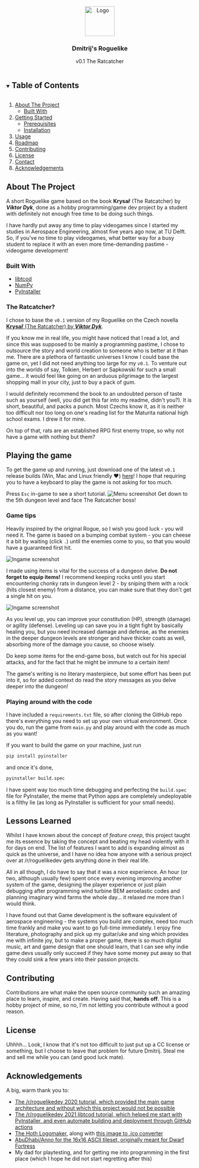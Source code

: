 <!--
*** Thanks for checking out the Best-README-Template. If you have a suggestion
*** that would make this better, please fork the repo and create a pull request
*** or simply open an issue with the tag "enhancement".
*** Thanks again! Now go create something AMAZING! :D
***
***
***
*** To avoid retyping too much info. Do a search and replace for the following:
*** dsmordasov, dmitrijs_roguelike, twitter_handle, d.s.mordasov@protonmail.com, Dmitrij's Roguelike, v0.1 The Ratcatcher
-->



<!-- PROJECT SHIELDS -->
<!--
*** I'm using markdown "reference style" links for readability.
*** Reference links are enclosed in brackets [ ] instead of parentheses ( ).
*** See the bottom of this document for the declaration of the reference variables
*** for contributors-url, forks-url, etc. This is an optional, concise syntax you may use.
*** https://www.markdownguide.org/basic-syntax/#reference-style-links

[![Contributors][contributors-shield]][]
[![Stargazers][stars-shield]][stars-url]
[![Issues][issues-shield]][issues-url]
[![MIT License][license-shield]][license-url]
[![LinkedIn][linkedin-shield]](www.linkedin.com/in/dsmordasov)
-->


<!-- PROJECT LOGO -->
<br />
<p align="center">
  <a href="https://github.com/dsmordasov/dmitrijs_roguelike/releases/tag/v0.1">
    <img src=".github/game_logo.jpg" alt="Logo" width="80" height="80">
  </a>

  <h3 align="center">Dmitrij's Roguelike</h3>

  <p align="center">
    v0.1 The Ratcatcher
    <br />
    <!--
    <a href="https://github.com/dsmordasov/dmitrijs_roguelike"><strong>Download and play! »</strong></a>
    <br />
    <br />
    <a href="https://github.com/dsmordasov/dmitrijs_roguelike">View Demo</a>
    ·
    <a href="https://github.com/dsmordasov/dmitrijs_roguelike/issues">Report Bug</a>
    ·
    <a href="https://github.com/dsmordasov/dmitrijs_roguelike/issues">Request Feature</a>
    -->
  </p>
</p>



<!-- TABLE OF CONTENTS -->
<details open="open">
  <summary><h2 style="display: inline-block">Table of Contents</h2></summary>
  <ol>
    <li>
      <a href="#about-the-project">About The Project</a>
      <ul>
        <li><a href="#built-with">Built With</a></li>
      </ul>
    </li>
    <li>
      <a href="#getting-started">Getting Started</a>
      <ul>
        <li><a href="#prerequisites">Prerequisites</a></li>
        <li><a href="#installation">Installation</a></li>
      </ul>
    </li>
    <li><a href="#usage">Usage</a></li>
    <li><a href="#roadmap">Roadmap</a></li>
    <li><a href="#contributing">Contributing</a></li>
    <li><a href="#license">License</a></li>
    <li><a href="#contact">Contact</a></li>
    <li><a href="#acknowledgements">Acknowledgements</a></li>
  </ol>
</details>



<!-- ABOUT THE PROJECT -->
## About The Project

A short Roguelike game based on the book **Krysař** (The Ratcatcher) by **_Viktor Dyk_**, done as a hobby programming/game dev project by a student with definitely not enough free time to be doing such things. 

I have hardly put away any time to play videogames since I started my studies in Aerospace Engineering, almost five years ago now, at TU Delft. So, if you've no time to play videogames, what better way for a busy student to replace it with an even more time-demanding pastime - videogame development!


### Built With

* [libtcod](https://github.com/libtcod/libtcod)
* [NumPy](https://numpy.org/)
* [PyInstaller](https://www.pyinstaller.org/)

### The Ratcatcher?

I chose to base the `v0.1` version of my Roguelike on the Czech novella [**Krysař** (The Ratcatcher) by **_Viktor Dyk_**](https://www.goodreads.com/book/show/23366314-the-ratcatcher?from_search=true&from_srp=true&qid=Kjq0Tbh8df&rank=9).

If you know me in real life, you might have noticed that I read a lot, and since this was supposed to be mainly a programming pastime, I chose to outsource the story and world creation to someone who is better at it than me. There are a plethora of fantastic universes I know I could base the game on, yet I did not need anything too large for my `v0.1`. To venture out into the worlds of say, Tolkien, Herbert or Sapkowski for such a small game... it would feel like going on an arduous pilgrimage to the largest shopping mall in your city, just to buy a pack of gum.

I would definitely recommend the book to an undoubted person of taste such as yourself (well, you did get this far into my readme, didn't you?). It is short, beautiful, and packs a punch. Most Czechs know it, as it is neither too difficult nor too long on one's reading list for the Maturita national high school exams. I drew it for mine.

On top of that, rats are an established RPG first enemy trope, so why not have a game with nothing but them?

<!-- GETTING STARTED -->
## Playing the game

To get the game up and running, just download one of the latest `v0.1` release builds (Win, Mac and Linux friendly :heart:) [here](https://github.com/dsmordasov/dmitrijs_roguelike/releases/tag/v0.1)! I hope that requiring you to have a keyboard to play the game is not asking for too much. 

Press `Esc` in-game to see a short tutorial.
<img src=".github/menu_screenshot.png" alt="Menu screenshot">
Get down to the 5th dungeon level and face The Ratcatcher boss!

### Game tips

Heavily inspired by the original Rogue, so I wish you good luck - you will need it. The game is based on a bumping combat system - you can cheese it a bit by waiting (click `.`) until the enemies come to you, so that you would have a guaranteed first hit. 

<img src=".github/game_screenshot1.png" alt="Ingame screenshot">

I made using items is vital for the success of a dungeon delve. **Do not forget to equip items!** I recommend keeping rocks until you start encountering chonky rats in dungeon level 2 - by sniping them with a rock (hits closest enemy) from a distance, you can make sure that they don't get a single hit on you. 

<img src=".github/game_screenshot2.png" alt="Ingame screenshot">

As you level up, you can improve your constitution (HP), strength (damage) or agility (defense). Leveling up can save you in a tight fight by basically healing you, but you need increased damage and defense, as the enemies in the deeper dungeon levels are stronger and have thicker coats as well, absorbing more of the damage you cause, so choose wisely.

Do keep some items for the end-game boss, but watch out for his special attacks, and for the fact that he might be immune to a certain item!

The game's writing is no literary masterpiece, but some effort has been put into it, so for added context do read the story messages as you delve deeper into the dungeon!

### Playing around with the code

I have included a `requirements.txt` file, so after cloning the GitHub repo there's everything you need to set up your own virtual environment. Once you do, run the game from `main.py` and play around with the code as much as you want! 

 If you want to build the game on your machine, just run
 ```sh
 pip install pyinstaller
 ```
 and once it's done, 
 ```sh
 pyinstaller build.spec
 ```
 I have spent way too much time debugging and perfecting the `build.spec` file for PyInstaller, the meme that Python apps are completely undeployable is a filthy lie (as long as PyInstaller is sufficient for your small needs).

## Lessons Learned
Whilst I have known about the concept of _feature creep_, this project taught me its essence by taking the concept and beating my head violently with it for days on end. The list of features I want to add is expanding almost as quick as the universe, and I have no idea how anyone with a serious project over at /r/roguelikedev gets anything done in their real life. 

All in all though, I do have to say that it was a nice experience. An hour (or two, although usually few) spent once every evening improving another system of the game, designing the player experience or just plain debugging after programming wind turbine BEM aeroelastic codes and planning imaginary wind farms the whole day... it relaxed me more than I would think.

I have found out that Game development is the software equivalent of aerospace engineering - the systems you build are complex, need too much time frankly and make you want to go full-time immediately. I enjoy fine literature, photography and pick up my guitar/uke and sing which provides me with infinite joy, but to make a proper game, there is so much digital music, art and game design that one should learn, that I can see why indie game devs usually only succeed if they have some money put away so that they could sink a few years into their passion projects.   

<!-- CONTRIBUTING -->
## Contributing

Contributions are what make the open source community such an amazing place to learn, inspire, and create. Having said that, **hands off**. This is a hobby project of mine, so no, I'm not letting you contribute without a good reason.

<!-- LICENSE -->
## License

Uhhhh... Look, I know that it's not too difficult to just put up a CC license or something, but I choose to leave that problem for future Dmitrij. Steal me and sell me while you can (and good luck mate).

<!-- ACKNOWLEDGEMENTS -->
## Acknowledgements
A big, warm thank you to:
* [The /r/roguelikedev 2020 tutorial, which provided the main game architecture and without which this project would not be possible](http://rogueliketutorials.com/tutorials/tcod/v2/)
* [The /r/roguelikedev 2021 libtcod tutorial, which helped me start with PyInstaller, and even automate building and deployment through GitHub actions](https://libtcod.github.io/tutorials/python/2021/)
* [The Hoth Logomaker](https://logomaker.thehoth.com), along with [this image to .ico converter](https://image.online-convert.com/convert-to-ico)
* [AbuDhabi/Anno for the 16x16 ASCII tileset, originally meant for Dwarf Fortress](https://dwarffortresswiki.org/index.php/Tileset_repository#16.C3.9716)
* My dad for playtesting, and for getting me into programming in the first place (which I hope he did not start regretting after this)





<!-- MARKDOWN LINKS & IMAGES -->
<!-- https://www.markdownguide.org/basic-syntax/#reference-style-links -->
[contributors-shield]: https://img.shields.io/github/contributors/dsmordasov/repo.svg?style=for-the-badge
[contributors-url]: https://github.com/dsmordasov/dmitrijs_roguelike/graphs/contributors
[forks-shield]: https://img.shields.io/github/forks/dsmordasov/repo.svg?style=for-the-badge
[forks-url]: https://github.com/dsmordasov/dmitrijs_roguelike/network/members
[stars-shield]: https://img.shields.io/github/stars/dsmordasov/repo.svg?style=for-the-badge
[stars-url]: https://github.com/dsmordasov/dmitrijs_roguelike/stargazers
[issues-shield]: https://img.shields.io/github/issues/dsmordasov/repo.svg?style=for-the-badge
[issues-url]: https://github.com/dsmordasov/dmitrijs_roguelike/issues
[license-shield]: https://img.shields.io/github/license/dsmordasov/repo.svg?style=for-the-badge
[license-url]: https://github.com/dsmordasov/dmitrijs_roguelike/blob/master/LICENSE.txt
[linkedin-shield]: https://img.shields.io/badge/-LinkedIn-black.svg?style=for-the-badge&logo=linkedin&colorB=555
[linkedin-url]: https://linkedin.com/in/dsmordasov
